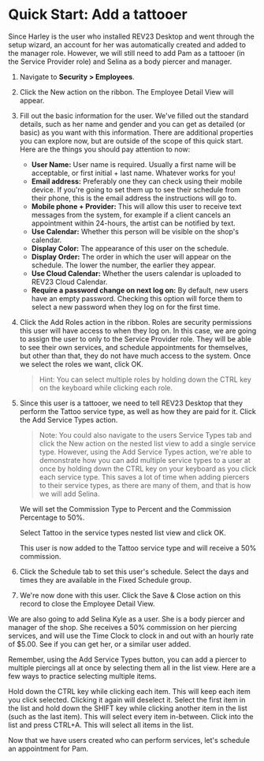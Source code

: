 # Quick Start: Add a tattooer

Since Harley is the user who installed REV23 Desktop and went through the setup wizard, an account for her was automatically created and added to the manager role. However, we will still need to add Pam as a tattooer (in the Service Provider role) and Selina as a body piercer and manager.

1. Navigate to **Security > Employees**.
   
2. Click the New action on the ribbon. The Employee Detail View will appear.
   
3. Fill out the basic information for the user. We've filled out the standard details, such as her name and gender and you can get as detailed (or basic) as you want with this information. There are additional properties you can explore now, but are outside of the scope of this quick start. Here are the things you should pay attention to now:

    - **User Name:** User name is required. Usually a first name will be acceptable, or first initial + last name. Whatever works for you!
    - **Email address:** Preferably one they can check using their mobile device. If you're going to set them up to see their schedule from their phone, this is the email address the instructions will go to.
    - **Mobile phone + Provider:** This will allow this user to receive text messages from the system, for example if a client cancels an appointment within 24-hours, the artist can be notified by text.
    - **Use Calendar:** Whether this person will be visible on the shop's calendar.
    - **Display Color:** The appearance of this user on the schedule.
    - **Display Order:** The order in which the user will appear on the schedule. The lower the number, the earlier they appear.
    - **Use Cloud Calendar:** Whether the users calendar is uploaded to REV23 Cloud Calendar.
    - **Require a password change on next log on:** By default, new users have an empty password. Checking this option will force them to select a new password when they log on for the first time.

4. Click the Add Roles action in the ribbon. Roles are security permissions this user will have access to when they log on. In this case, we are going to assign the user to only to the Service Provider role. They will be able to see their own services, and schedule appointments for themselves, but other than that, they do not have much access to the system. Once we select the roles we want, click OK.

    > Hint: You can select multiple roles by holding down the CTRL key on the keyboard while clicking each role.

5. Since this user is a tattooer, we need to tell REV23 Desktop that they perform the Tattoo service type, as well as how they are paid for it. Click the Add Service Types action.

    > Note: You could also navigate to the users Service Types tab and click the New action on the nested list view to add a single service type. However, using the Add Service Types action, we're able to demonstrate how you can add multiple service types to a user at once by holding down the CTRL key on your keyboard as you click each service type. This saves a lot of time when adding piercers to their service types, as there are many of them, and that is how we will add Selina.

    We will set the Commission Type to Percent and the Commission Percentage to 50%.

    Select Tattoo in the service types nested list view and click OK.

    This user is now added to the Tattoo service type and will receive a 50% commission.

6. Click the Schedule tab to set this user's schedule. Select the days and times they are available in the Fixed Schedule group.

7. We're now done with this user. Click the Save & Close action on this record to close the Employee Detail View.

We are also going to add Selina Kyle as a user. She is a body piercer and manager of the shop. She receives a 50% commission on her piercing services, and will use the Time Clock to clock in and out with an hourly rate of $5.00. See if you can get her, or a similar user added.

Remember, using the Add Service Types button, you can add a piercer to multiple piercings all at once by selecting them all in the list view. Here are a few ways to practice selecting multiple items.

Hold down the CTRL key while clicking each item. This will keep each item you click selected. Clicking it again will deselect it.
Select the first item in the list and hold down the SHIFT key while clicking another item in the list (such as the last item). This will select every item in-between.
Click into the list and press CTRL+A. This will select all items in the list. 

Now that we have users created who can perform services, let's schedule an appointment for Pam.